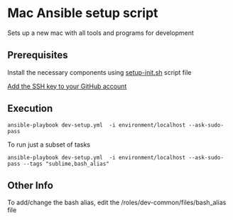 # Mac Ansible setup script

Sets up a new mac with all tools and programs for development

## Prerequisites

Install the necessary components using [setup-init.sh]("https://gist.github.com/Kelley12/b974736c98713d5ff40a63b6c59d129f", "git-setup.sh") script file

[Add the SSH key to your GitHub account]("https://help.github.com/articles/adding-a-new-ssh-key-to-your-github-account/", "Add SSH Key to GitHub")

## Execution

    ansible-playbook dev-setup.yml  -i environment/localhost --ask-sudo-pass

To run just a subset of tasks

    ansible-playbook dev-setup.yml  -i environment/localhost --ask-sudo-pass --tags "sublime,bash_alias"

## Other Info

 To add/change the bash alias, edit the /roles/dev-common/files/bash_alias file
